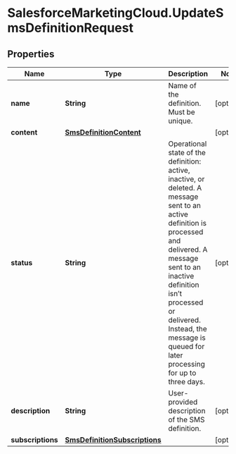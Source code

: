# SalesforceMarketingCloud.UpdateSmsDefinitionRequest

## Properties
Name | Type | Description | Notes
------------ | ------------- | ------------- | -------------
**name** | **String** | Name of the definition. Must be unique. | [optional] 
**content** | [**SmsDefinitionContent**](SmsDefinitionContent.md) |  | [optional] 
**status** | **String** | Operational state of the definition: active, inactive, or deleted. A message sent to an active definition is processed and delivered. A message sent to an inactive definition isn’t processed or delivered. Instead, the message is queued for later processing for up to three days. | [optional] 
**description** | **String** | User-provided description of the SMS definition. | [optional] 
**subscriptions** | [**SmsDefinitionSubscriptions**](SmsDefinitionSubscriptions.md) |  | [optional] 


